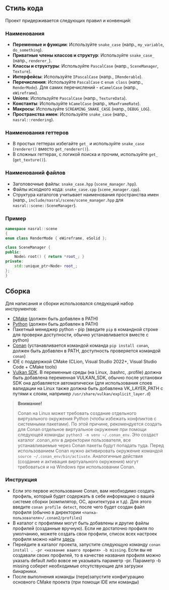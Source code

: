 ## Стиль кода

Проект придерживается следующих правил и конвенций:

### Наименования
- **Переменные и функции**: Используйте `snake_case` (напр., `my_variable`, `do_something`).
- **Приватные члены классов и структур**: Используйте `snake_case_` (напр., `renderer_`).
- **Классы и структуры**: Используйте `PascalCase` (напр., `SceneManager`, `Texture`).
- **Интерфейсы**: Используйте `IPascalCase` (напр., `IRenderable`).
- **Перечисления**: Используйте `PascalCase` с `enum class` (напр., `RenderMode`). Для самих перечислений - `eCamelCase` (напр., `eWireframe`).
- **Unions**: Используйте `PascalCase` (напр., `TextureData`).
- **Константы**: Используйте `kCamelCase` (напр., `kMaxFrameRate`).
- **Макросы**: Используйте `SCREAMING_SNAKE_CASE` (напр., `DEBUG_LOG`).
- **Пространства имен**: Используйте `snake_case` (напр., `nasral::rendering`).

### Наименования геттеров
- В простых геттерах избегайте `get_` и используйте `snake_case` (`renderer()` вместо `get_renderer()`).
- В сложных геттерах, с логикой поиска и прочим, используйте `get_` (`get_texture()`).

### Наименований файлов
- Заголовочные файлы: `snake_case.hpp` (`scene_manager.hpp`).
- Файлы исходного кода: `snake_case.cpp` (`scene_manager.cpp`).
- Структура каталогов учитывает наименования пространства имен (напр., `include/nasral/scene/scene_manager.hpp` для `nasral::scene::SceneManager`).

### Пример
```cpp
namespace nasral::scene 
{
enum class RenderMode { eWireframe, eSolid };

class SceneManager {
public:
    Node& root() { return *root_; }
private:
    std::unique_ptr<Node> root_;
};
}
```

## Сборка

Для написания и сборки использовался следующий набор инструментов:

- [CMake](https://cmake.org/) (должен быть добавлен в PATH)
- [Python](https://www.python.org/) (должен быть добавлен в PATH)
- Пакетный менеджер python - pip (введите `pip` в командной строке для проверки доступности, обычно устанавливается вместе с python)
- [Conan](https://conan.io/) (устанавливается командой команда `pip install conan`, должен быть добавлен в PATH, доступность проверяется командой `conan`)
- IDE с поддержкой CMake (CLion, Visual Studio 2022+, Visual Studio Code + CMake tools)
- [Vulkan SDK](https://vulkan.lunarg.com/). В переменные среды (на Linux, .bashrc, .profile) должна быть добавлена переменная VULKAN_SDK, обычно после установки SDK она добавляется автоматически (для использования слоев валидации на Linux также должна быть добавлена VK_LAYER_PATH с путями к слоям, например `/usr/share/vulkan/explicit_layer.d`)

> **Внимание!**
> 
> Conan на Linux может требовать создание отдельного виртуального окружения Python (чтобы избежать конфликтов с системными пакетами).
> По этой причине, рекомендуется создать для Conan отдельное виртуальное окружение при помощи следующей команды: `python3 -m venv ~/.conan_env`. 
> Это создаст каталог .conan_env в директории пользователя, все устанавливаемые через Conan пакеты будут попадать туда. 
> Перед использованием Conan нужно активировать окружение командой `source ~/.conan_env/bin/activate`. 
> Аналогичные действия (создание и активация виртуального окружения) могут требоваться и на Windows при использовании Conan.

### Инструкция
- Если это первое использование Conan, вам необходимо создать профиль, который будет содержать в себе информацию о вашей системе сборки (компилятор, ОС, архитектура и т.д). Для этого введите `conan profile detect`, после чего будет создан файл профиля (обычно в директории `<папка-пользователя>/.conan2/profiles`)
- В каталог с профилями могут быть добавлены и другие файлы профилей (созданные вручную). Если не достаточно профиля по умолчанию, можете создать свои профили, список всех настроек профиля можно найти [здесь](https://docs.conan.io/2/reference/config_files/settings.html#reference-config-files-settings-yml)
- Перейдите в каталог проекта, запустите следующую команду `conan install . -pr <название вашего профиля> -b missing`. Если вы не создавали своих профилей, то в качестве названия профиля можно указать default либо вовсе не указывать параметр -pr. Параметр -b missing соберет необходимые отсутствующие для загрузки бинарники.
- После выполнения команды (пере)запустите конфигурацию основного CMake проекта (при помощи IDE или команды)

